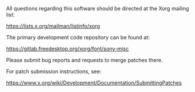 
All questions regarding this software should be directed at the
Xorg mailing list:

  https://lists.x.org/mailman/listinfo/xorg

The primary development code repository can be found at:

  https://gitlab.freedesktop.org/xorg/font/sony-misc

Please submit bug reports and requests to merge patches there.

For patch submission instructions, see:

  https://www.x.org/wiki/Development/Documentation/SubmittingPatches

